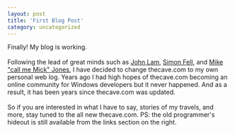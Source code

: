 ```yaml
---
layout: post
title: 'First Blog Post'
category: uncategorized
---
```


Finally!  My blog is working.
<br />
<br />Following the lead of great minds such as <a href="http://www.iunknown.com">John Lam</a>, <a href="http://www.pocketsoap.com/weblog/index.html">Simon Fell</a>, and <a href="http://www.mickjones.com">Mike "call me Mick" Jones</a>, I have decided to change thecave.com to my own personal web log.  Years ago I had high hopes of thecave.com becoming an online community for Windows developers but it never happened.  And as a result, it has been years since thecave.com was updated.
<br />
<br />So if you are interested in what I have to say, stories of my travels, and more, stay tuned to the all new thecave.com.  PS: the old programmer's hideout is still available from the links section on the right.
<br />
